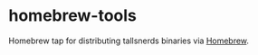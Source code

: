 # homebrew-tools

Homebrew tap for distributing tallsnerds binaries via [Homebrew](https://brew.sh/).
